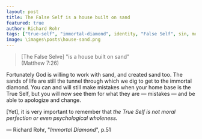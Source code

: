 ```yaml
---
layout: post
title: The False Self is a house built on sand
featured: true
author: Richard Rohr
tags: ["true-self", "immortal-diamond", identity, "False Self", sin, morality, mistakes, lies, consciousness, unconsciousness, spirituality, change]
image: \images\posts\house-sand.png
---
```


>[The False Selve] "is a house built on sand"  
>(Matthew 7:26)

Fortunately God is willing to work with sand, and created sand too. The sands of life are still the tunnel through which we dig to get to the immortal diamond. You can and will still make mistakes when your home base is the True Self, but you will now see them for what they are ― mistakes ― and be able to apologize and change.

[Yet], it is very important to remember that _the True Self is not moral perfection or even psychological wholeness._

― Richard Rohr, "_Immortal Diamond_", p.51
